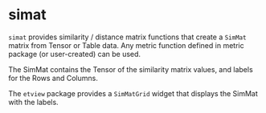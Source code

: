 # simat

`simat` provides similarity / distance matrix functions that create a `SimMat` matrix from Tensor or Table data.  Any metric function defined in metric package (or user-created) can be used.

The SimMat contains the Tensor of the similarity matrix values, and labels for the Rows and Columns.

The `etview` package provides a `SimMatGrid` widget that displays the SimMat with the labels.

